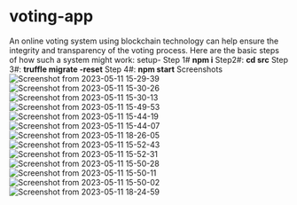 # voting-app
An online voting system using blockchain technology can help ensure the integrity and transparency of the voting process. Here are the basic steps of how such a system might work:
setup- 
Step 1#
**npm i**
Step2#:
**cd src**
Step 3#:
**truffle migrate -reset**
Step 4#:
**npm start**
Screenshots
![Screenshot from 2023-05-11 15-29-39](https://github.com/A-infinity4/voting-dapp/assets/79836218/06761fe6-0d2a-47d7-91fa-36fbfab008b4)
![Screenshot from 2023-05-11 15-30-26](https://github.com/A-infinity4/voting-dapp/assets/79836218/4fa10ae8-5ec7-4689-802f-2106c0bd6b57)
![Screenshot from 2023-05-11 15-30-13](https://github.com/A-infinity4/voting-dapp/assets/79836218/92deb135-4e24-434f-840e-aaf8958e9e2d)
![Screenshot from 2023-05-11 15-49-53](https://github.com/A-infinity4/voting-dapp/assets/79836218/92b99b44-22e3-419e-946e-425c2dabc925)
![Screenshot from 2023-05-11 15-44-19](https://github.com/A-infinity4/voting-dapp/assets/79836218/e82719f6-42e3-45c0-bded-b5844b4d3c13)
![Screenshot from 2023-05-11 15-44-07](https://github.com/A-infinity4/voting-dapp/assets/79836218/5c72bd24-88a2-4b7b-9ad8-d797693bddcb)
![Screenshot from 2023-05-11 18-26-05](https://github.com/A-infinity4/voting-dapp/assets/79836218/92c0421b-8758-46df-86d0-188e55ee7661)
![Screenshot from 2023-05-11 15-52-43](https://github.com/A-infinity4/voting-dapp/assets/79836218/9431b088-7dde-42c3-bf0f-7ad32ba541f1)
![Screenshot from 2023-05-11 15-52-31](https://github.com/A-infinity4/voting-dapp/assets/79836218/acb8fbd4-bedd-4548-9f27-9ffd3941c426)
![Screenshot from 2023-05-11 15-50-28](https://github.com/A-infinity4/voting-dapp/assets/79836218/5f3a71ee-02f0-460d-9b8d-86cb2fb9f0ee)
![Screenshot from 2023-05-11 15-50-11](https://github.com/A-infinity4/voting-dapp/assets/79836218/f2a3eb6a-59d0-418a-9d36-0358a47fe849)
![Screenshot from 2023-05-11 15-50-02](https://github.com/A-infinity4/voting-dapp/assets/79836218/a725071e-941f-4071-b899-b0fc986c7696)
![Screenshot from 2023-05-11 18-24-59](https://github.com/A-infinity4/voting-dapp/assets/79836218/8656cd60-dd27-4402-a833-bb3f7b0e0763)

